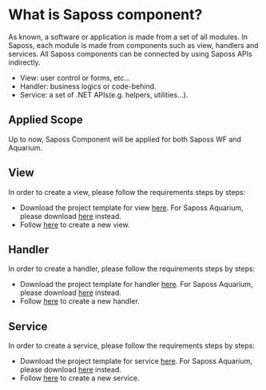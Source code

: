 # What is Saposs component?

As known, a software or application is made from a set of all modules. In Saposs, each module is made from components such as view, handlers and services. All Saposs components can be connected by using Saposs APIs indirectly.

- View: user control or forms, etc...
- Handler: business logics or code-behind.
- Service: a set of .NET APIs(e.g. helpers, utilities...).

## Applied Scope

Up to now, Saposs Component will be applied for both Saposs WF and Aquarium.

## View

In order to create a view, please follow the requirements steps by steps:

- Download the project template for view [here](http://www.saposs.com/downloads/Saposs.WF.View.1.0.0.zip). For Saposs Aquarium, please download [here](http://www.saposs.com/downloads/Saposs.Aquarium.View.1.0.0.zip) instead.
- Follow [here](/saposs-docs/create-a-view) to create a new view.

## Handler

In order to create a handler, please follow the requirements steps by steps:

- Download the project template for handler [here](http://www.saposs.com/downloads/Saposs.WF.Handler.1.0.0.zip). For Saposs Aquarium, please download [here](http://www.saposs.com/downloads/Saposs.Aquarium.Handler.1.0.0.zip) instead.
- Follow [here](/saposs-docs/create-a-handler) to create a new handler.

## Service

In order to create a service, please follow the requirements steps by steps:

- Download the project template for service [here](http://www.saposs.com/downloads/Saposs.Service.1.0.0.zip). For Saposs Aquarium, please download [here](http://www.saposs.com/downloads/Saposs.Aquarium.Service.1.0.0.zip) instead.
- Follow [here](/saposs-docs/create-a-service) to create a new service.
